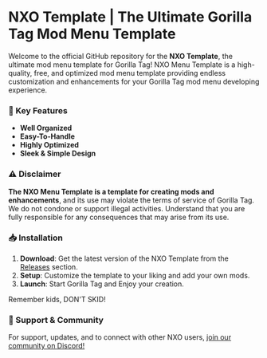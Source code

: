 # NXO Template | The Ultimate Gorilla Tag Mod Menu Template

Welcome to the official GitHub repository for the **NXO Template**, the ultimate mod menu template for Gorilla Tag! NXO Menu Template is a high-quality, free, and optimized mod menu template providing endless customization and enhancements for your Gorilla Tag mod menu developing experience.

### 🚀 Key Features

- **Well Organized**
- **Easy-To-Handle**
- **Highly Optimized**
- **Sleek & Simple Design**

### ⚠️ Disclaimer

**The NXO Menu Template is a template for creating mods and enhancements**, and its use may violate the terms of service of Gorilla Tag. We do not condone or support illegal activities. Understand that you are fully responsible for any consequences that may arise from its use.

### 📥 Installation

1. **Download**: Get the latest version of the NXO Template from the [Releases](https://github.com/CreeperLogMat/NXO-Menu-Template/releases) section.
3. **Setup**: Customize the template to your liking and add your own mods.
3. **Launch**: Start Gorilla Tag and Enjoy your creation.

Remember kids, DON'T SKID!

### 💬 Support & Community

For support, updates, and to connect with other NXO users, [join our community on Discord!](https://discord.gg/BD5pJHtwmQ)
